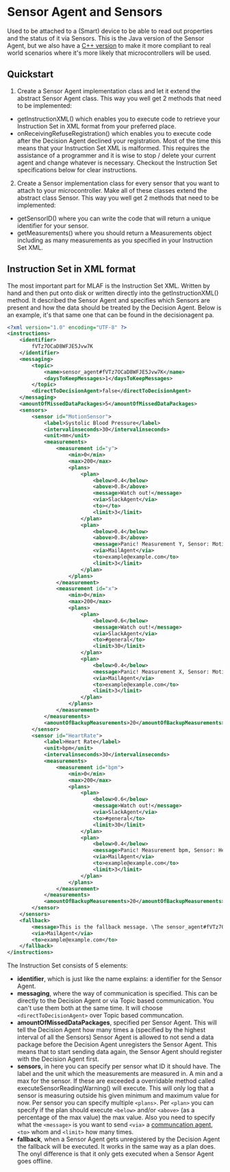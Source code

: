 # Sensor Agent and Sensors
Used to be attached to a (Smart) device to be able to read out properties and the status of it via Sensors.
This is the Java version of the Sensor Agent, but we also have a [C++ version](https://github.com/MSDA-LifeCycleAgents/mlaf-arduino)  to make it more compliant to real world scenarios where it's more 
likely that microcontrollers will be used.

## Quickstart
1. Create a Sensor Agent implementation class and let it extend the abstract Sensor Agent class. This way you well get 2 methods that need to be implemented:
- getInstructionXML() which enables you to execute code to retrieve your Instruction Set in XML format from your preferred place.
- onReceivingRefuseRegistration() which enables you to execute code after the Decision Agent declined your registration. Most of the time this means that your Instruction Set XML is malformed.
This requires the assistance of a programmer and it is wise to stop / delete your current agent and change whatever is necessary. Checkout the Instruction Set specifications below for clear instructions.
2. Create a Sensor implementation class for every sensor that you want to attach to your microcontroller. Make all of these classes extend the abstract class Sensor. This way you well get 2 methods that need to be implemented:
- getSensorID() where you can write the code that will return a unique identifier for your sensor.
- getMeasurements() where you should return a Measurements object including as many measurements as you specified in your Instruction Set XML.

## Instruction Set in XML format
The most important part for MLAF is the Instruction Set XML. Written by hand and then put onto disk or written directly into the getInstructionXML() method.
It described the Sensor Agent and specifies which Sensors are present and how the data should be treated by the Decision Agent. Below is an example, it's that same one that can be found in the decisionagent pa.
```xml
<?xml version="1.0" encoding="UTF-8" ?>
<instructions>
    <identifier>
        fVTz7OCaD8WFJE5Jvw7K
    </identifier>
    <messaging>
        <topic>
            <name>sensor_agent#fVTz7OCaD8WFJE5Jvw7K</name>
            <daysToKeepMessages>1</daysToKeepMessages>
        </topic>
        <directToDecisionAgent>false</directToDecisionAgent>
    </messaging>
    <amountOfMissedDataPackages>5</amountOfMissedDataPackages>
    <sensors>
        <sensor id="MotionSensor">
            <label>Systolic Blood Pressure</label>
            <intervalinseconds>30</intervalinseconds>
            <unit>mm</unit>
            <measurements>
                <measurement id="y">
                    <min>0</min>
                    <max>200</max>
                    <plans>
                        <plan>
                            <below>0.4</below>
                            <above>0.8</above>
                            <message>Watch out!</message>
                            <via>SlackAgent</via>
                            <to></to>
                            <limit>3</limit>
                        </plan>
                        <plan>
                            <below>0.4</below>
                            <above>0.8</above>
                            <message>Panic! Measurement Y, Sensor: MotionSensor, Value:</message>
                            <via>MailAgent</via>
                            <to>example@example.com</to>
                            <limit>3</limit>
                        </plan>
                    </plans>
                </measurement>
                <measurement id="x">
                    <min>0</min>
                    <max>200</max>
                    <plans>
                        <plan>
                            <below>0.6</below>
                            <message>Watch out!</message>
                            <via>SlackAgent</via>
                            <to>#general</to>
                            <limit>30</limit>
                        </plan>
                        <plan>
                            <below>0.4</below>
                            <message>Panic! Measurement X, Sensor: MotionSensor, Value:</message>
                            <via>MailAgent</via>
                            <to>example@example.com</to>
                            <limit>3</limit>
                        </plan>
                    </plans>
                </measurement>
            </measurements>
            <amountOfBackupMeasurements>20</amountOfBackupMeasurements>
        </sensor>
        <sensor id="HeartRate">
            <label>Heart Rate</label>
            <unit>bpm</unit>
            <intervalinseconds>30</intervalinseconds>
            <measurements>
                <measurement id="bpm">
                    <min>0</min>
                    <max>200</max>
                    <plans>
                        <plan>
                            <below>0.6</below>
                            <message>Watch out!</message>
                            <via>SlackAgent</via>
                            <to>#general</to>
                            <limit>30</limit>
                        </plan>
                        <plan>
                            <below>0.4</below>
                            <message>Panic! Measurement bpm, Sensor: HeartRate, Value:</message>
                            <via>MailAgent</via>
                            <to>example@example.com</to>
                            <limit>3</limit>
                        </plan>
                    </plans>
                </measurement>
            </measurements>
            <amountOfBackupMeasurements>20</amountOfBackupMeasurements>
        </sensor>
    </sensors>
    <fallback>
        <message>This is the fallback message. \The sensor_agent#fVTz7OCaD8WFJE5Jvw7K is unregistered.</message>
        <via>MailAgent</via>
        <to>example@example.com</to>
    </fallback>
</instructions>

```

The Instruction Set consists of 5 elements:
- **identifier**, which is just like the name explains: a identifier for the Sensor Agent.
- **messaging**, where the way of communication is specified. This can be directly to the Decision Agent or via Topic based communication. You can't use them both at the same time. It will choose `<directToDecisionAgent>` over Topic based communcation.
- **amountOfMissedDataPackages**, specified per Sensor Agent. This will tell the Decision Agent how many times a (specified by the highest interval of all the Sensors) Sensor Agent is allowed to not send a data package
before the Decision Agent unregisters the Sensor Agent. This means that to start sending data again, the Sensor Agent should register with the Decision Agent first.
- **sensors**, in here you can specify per sensor what ID it should have. The label and the unit which the measurements are measured in. A min and a max for the sensor. If these are exceeded a overridable method called executeSensorReadingWarning() will execute.
This will only log that a sensor is measuring outside his given minimum and maximum value for now. Per sensor you can specify multiple `<plans>`. Per `<plan>` you can specify if the plan should execute `<below>` and/or `<above>` (as a percentage of the max value) the max value.
Also you need to specify what the `<message>` is you want to send `<via>` a [communcation agent](https://github.com/MSDA-LifeCycleAgents/mlaf-java/tree/feature/readme/docs/communication.md), `<to>` whom and `<limit>` how many times.
- **fallback**, when a Sensor Agent gets unregistered by the Decision Agent the fallback will be executed. It works in the same way as a plan does. The onyl difference is that it only gets executed when a Sensor Agent goes offline.

